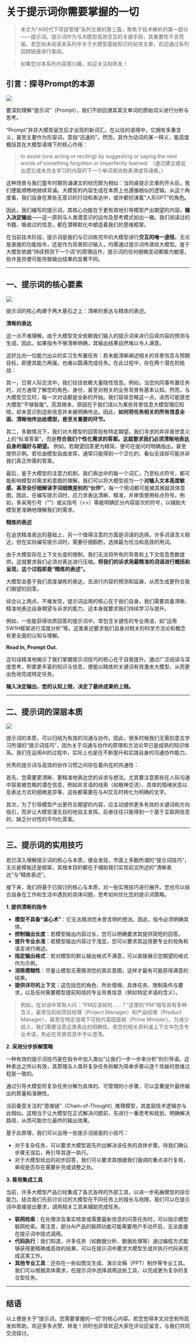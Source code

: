 # 关于提示词你需要掌握的一切

> 本文为“AI时代下项目管理”系列文章的第三篇，聚焦于技术解析的第一部分——提示词。提示词作为与大模型高效交互的关键手段，其重要性不言而喻。若您尚未阅读本系列中关于大模型基础知识的前序文章，欢迎通过系列回顾链接进行查阅。
> 

> 如果您对本系列内容感兴趣，欢迎关注和转发！
> 

## 引言：探寻Prompt的本源

![](https://my-image.askcheng.xyz/cheng-img/2025/05/275e9cff06a03ddf89a9405cd49975c0.png)

要深刻理解“提示词”（Prompt），我们不妨回溯其英文单词的原始词义进行分析与思考。

“Prompt”并非大模型诞生后才出现的新词汇。在以往的语境中，它拥有多重含义，甚至主要作为形容词，意指“迅速的”。然而，其作为动词的某一释义，能高度概括其在大模型语境下的核心作用：

> to assist (one acting or reciting) by suggesting or saying the next words of something forgotten or imperfectly learned.
（通过建议或说出遗忘或未完全学习的内容的下一个单词来协助表演或背诵者。）
> 

这种场景与我们童年时期背诵课文的经历颇为相似：当同桌提示文章的开头后，我们便能顺畅地继续背诵。大模型的内容生成在本质上也遵循相似的逻辑。从这个角度看，我们自身在某些无意识的行动和表达中，或许都扮演着“人形GPT”的角色。

因此，我们编写的提示词，其核心功能在于更有效地引导模型产出期望的内容。**输入决定输出**——这一原则与人类潜意识的运作及思考模式如出一辙。我们阅读过的书籍、吸收过的信息，都在潜移默化中塑造着我们的思维框架。

在当前技术阶段，提示词是我们与已训练完毕的大模型进行**交互的唯一途径**。无论是直接的功能指令，还是作为背景知识输入，均需通过提示词传递给大模型。鉴于大模型依据“持续预测下一个词”的原理运作，提示词的任何细微变动都极为敏感，些许差异便可能导致输出结果的显著不同。

---

## 一、提示词的核心要素

![](https://my-image.askcheng.xyz/cheng-img/2025/05/d7e4cc10c69a1a85737e1e92f5540f89.png)

提示词的核心构建于两大基石之上：清晰的表达与精炼的表述。

**清晰的表达**

这一点不难理解。由于大模型完全依赖我们输入的提示词来进行后续内容的预测与生成，因此，如果指令不够清晰明确，其输出结果自然难以令人满意。

这好比向一位能力出众的实习生布置任务：若未能清晰阐述相关的背景信息与预期目标，即便其能力再强，也难以圆满完成任务。在此过程中，存在两个潜在的挑战：

其一，日常人际交流中，我们往往依赖大量隐性信息。例如，当您向同事布置任务时，对方通常了解您的角色、身份，甚至对相关的业务背景有基本认知。然而，与大模型交互时，每一次对话都是全新的开始。我们容易忽略这一点，进而可能感觉大模型“不够智能”。究其根本，原因在于我们误以为某些背景信息大模型理应知晓，却未意识到这些信息并未被明确传达。因此，**如何将任务相关的所有信息全面、清晰地传达给模型，是至关重要的环节。**

其二，多数情况下，我们对大模型的回答抱有特定期望。我们寻求的并非普世意义上的“标准答案”，而是**符合我们个性化需求的答案。这就要求我们必须清晰地表达自身的偏好与期望。** 例如，若期望回答更为精简，便可在提问时明确指出，甚至提供示例。若任由模型自由发挥，通常只能得到一个泛化的、看似无误却可能并非我们真正所需的答案。

最后，鉴于大模型的注意力机制，我们表达中的每一个词汇，乃至标点符号，都可能影响模型对需求和意图的理解。我们可以将大模型视为一个**对输入文本高度敏感、甚至会仔细解读字词细微差别的“伙伴”**。每一个用词都可能被其推敲具体意图。因此，在编写提示词时，应力求表达清晰、精准，并审慎使用标点符号。例如，多采用引号（“”）或尖括号（<>）等能明确区分内容层次的符号，以辅助大模型更准确地理解我们的需求。

**精炼的表述**

在追求精准表达的基础上，另一个值得注意的方面是词语的选择。许多词语含义相近，但在实际编写提示词时，需要仔细斟酌，选择最为恰当和高效的用词。

由于大模型存在上下文长度的限制，我们无法将所有的背景和上下文信息悉数提供。这就要求我们必须对表达进行压缩。**将我们的诉求用最精准的词语进行概括和呈现，这个过程即是“精炼的表述”。**

大模型会基于我们高度凝练的表达，去进行内容的预测和延展，从而生成更符合我们期望的回答。

综合以上两点，不难发现，提示词运用的核心在于我们自身。我们需要具备清晰、精准地表达自身期望与诉求的能力，这本身就要求我们持续学习与提升。

例如，一些能获得优质回答的提示词中，常包含关键性的专业用语，如“运用5W1H框架进行深度分析”等。这类表述要求我们自身对相关的科学方法论和概念有更全面的认知与理解。

**Read In, Prompt Out.**

这句话精准地揭示了我们掌握提示词技巧的核心在于自我提升。通过广泛阅读与深度思考，积累更丰富的知识与信息，便能以精炼的关键词有效激发大模型，从而更出色地完成特定任务。

**输入决定输出，您的认知上限，决定了最终成果的上限。**

---

## 二、提示词的深层本质

![](https://my-image.askcheng.xyz/cheng-img/2025/05/9de79934b36294e6f34ced413309c6af.png)

提示词的本质，可以归结为有效的沟通与协作。因此，很多时候我们无需刻意去学习所谓的“提示词技巧”，因为关于沟通与协作的原理和方法论早已是成熟的知识体系。我们在运用AI的过程中，实际上也是在不断提升和实践自身的沟通协作能力。

优秀的提示词与高效的协作习惯之间存在着内在的共通性：

首先，您需要更清晰、更精准地表达您的诉求与想法。尤其要注意那些在人际沟通中容易被忽略的潜在信息，例如非言语的线索（如眼神交流）、具体的情绪状态以及表达方式的细微差异等，这些都需要在与AI交互时转化为明确的文字。

其次，为了引导模型产出更符合期望的内容，应主动提供更多有效的关键词和方向指引，而非让大模型漫无目的地自主发挥。后者往往只能得到一个基于互联网信息的、缺乏针对性的平均化答案。

---

## 三、提示词的实用技巧

若已深入理解提示词的核心与本质，便会发现，市面上多数所谓的“提示词技巧”，无论是模板还是框架，其根本目的都在于辅助我们实现前文所述的“清晰表达”与“精炼表述”。

接下来，我们将基于已探讨的核心与本质，对一些实用技巧进行展开。您也可以结合自身在工作和生活中遇到的具体问题，思考如何优化您的提示词策略。

**1. 提供清晰的指令**

- **模型不具备“读心术”**：它无法猜测您未曾言明的想法。因此，指令必须明确具体。
- **控制输出长度**：若模型输出内容过长，您可以明确要求其提供简短的回答。
- **提升专业水准**：若模型输出内容过于浅显，您可以要求其运用更专业的视角和语言进行阐述。
- **指定输出格式**：若对模型的默认输出格式不满意，可以直接展示您期望的格式作为示例。
- **消除模糊性**：尽量让模型无需猜测您的真实意图，这样才最有可能获得满意的结果。
- **提供详尽的上下文**：这包括您的角色、所处情境、具体任务、限制条件与要求，以及任何需要模型提前知晓的专业背景信息（例如特定术语的含义）。

> 例如，在对话中常有人问：“PM应该如何……？”这里的“PM”缩写具有多种含义，最常见的如项目经理（Project Manager）和产品经理（Product Manager），甚至在特定语境下可指代英国首相（Prime Minister）。为减少歧义，我们需要注意这类表达的明确性。若您的相关资料或上下文中包含专业术语，务必在背景信息中予以澄清。
> 

**2. 采用分步拆解策略**

一种有效的提示词技巧是在指令中加入类似“让我们一步一步来分析”的引导语。这种表达之所以有效，其原理与人类将复杂任务拆解为简单步骤以逐个攻破的思维过程是一致的。

通过引导大模型将复杂任务分解为具体的、可管理的小步骤，可以显著提升最终输出的质量和准确性。

当前备受关注的“思维链”（Chain-of-Thought）推理模型，其底层技术逻辑亦与此相似。这相当于让大模型在正式解决问题前，先进行一番思考和规划，明确解决路径，从而可能优化最终的输出效果。

基于此原理，我们可以运用一些提示词层面的小技巧：

- 对于复杂任务，可以要求大模型首先列出解决该任务的具体步骤。待我们确认步骤无误后，再引导其逐一执行。
- 对于大模型给出的初步回答，我们可以要求其根据我们强调的重点进行复核，审视是否存在需要补充或调整之处。

**3. 善用集成工具**

当前，许多大模型产品已经集成了各式各样的外部工具，以进一步拓展模型的综合能力。结合我们先前讨论过的大模型在不同任务上的擅长与局限，我们可以在提示词中直接提出要求，调用相关工具来辅助完成任务。

- **联网检索**：在处理涉及事实核查或需要最新信息的问答任务时，可以指示模型联网检索。需注意，部分AI产品的联网功能可能需要用户手动开启，无法直接在提示词中隐式调用。
- **代码执行**：我们知道，许多任务（如数据分析、数据处理等）通过编程方式能够获得更精确或高效的结果。可以在提示词中要求大模型生成并执行代码来完成这类工作。
- **其他专业工具**：还存在一些如图文生成、演示文稿（PPT）制作等专业工具。我们可以根据具体需求，在提示词中选择调用这些工具，以完成更为复杂的复合型任务。

---

## 结语

以上便是关于“提示词，您需要掌握的一切”的核心内容。若您觉得本文对您有所启发和帮助，欢迎多多点赞、转发！同时也非常欢迎大家在评论区留言，与我们共同交流探讨。